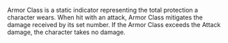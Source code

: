 Armor Class is a static indicator representing the total protection a character wears. 
When hit with an attack, Armor Class mitigates the damage received by its set number. 
If the Armor Class exceeds the Attack damage, the character takes no damage.
